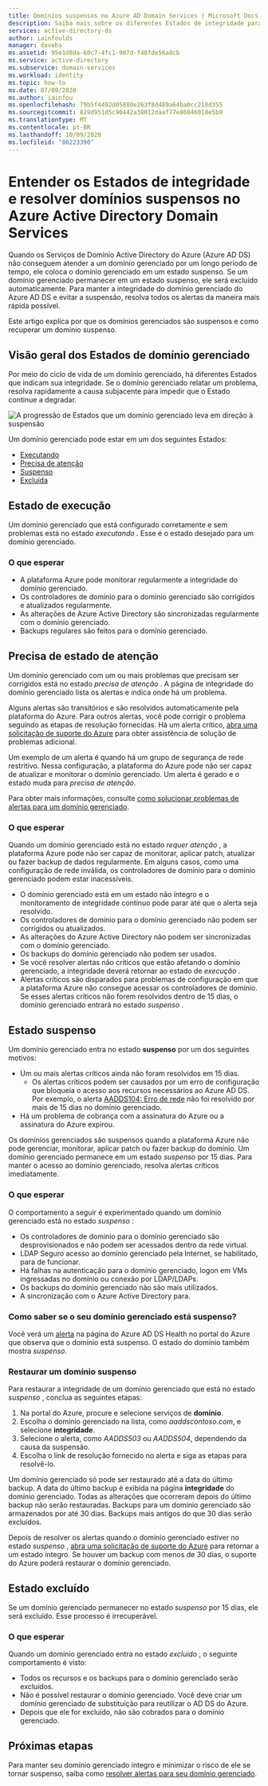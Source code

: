 ```yaml
---
title: Domínios suspensos no Azure AD Domain Services | Microsoft Docs
description: Saiba mais sobre os diferentes Estados de integridade para um domínio gerenciado AD DS do Azure e como restaurar um domínio suspenso.
services: active-directory-ds
author: iainfoulds
manager: daveba
ms.assetid: 95e1d8da-60c7-4fc1-987d-f48fde56a8cb
ms.service: active-directory
ms.subservice: domain-services
ms.workload: identity
ms.topic: how-to
ms.date: 07/09/2020
ms.author: iainfou
ms.openlocfilehash: 79b5f4492d05880e263f8d489a64ba0cc218d355
ms.sourcegitcommit: 829d951d5c90442a38012daaf77e86046018e5b9
ms.translationtype: MT
ms.contentlocale: pt-BR
ms.lasthandoff: 10/09/2020
ms.locfileid: "86223390"
---
```

# <a name="understand-the-health-states-and-resolve-suspended-domains-in-azure-active-directory-domain-services"></a>Entender os Estados de integridade e resolver domínios suspensos no Azure Active Directory Domain Services

Quando os Serviços de Domínio Active Directory do Azure (Azure AD DS) não conseguem atender a um domínio gerenciado por um longo período de tempo, ele coloca o domínio gerenciado em um estado suspenso. Se um domínio gerenciado permanecer em um estado suspenso, ele será excluído automaticamente. Para manter a integridade do domínio gerenciado do Azure AD DS e evitar a suspensão, resolva todos os alertas da maneira mais rápida possível.

Este artigo explica por que os domínios gerenciados são suspensos e como recuperar um domínio suspenso.

## <a name="overview-of-managed-domain-states"></a>Visão geral dos Estados de domínio gerenciado

Por meio do ciclo de vida de um domínio gerenciado, há diferentes Estados que indicam sua integridade. Se o domínio gerenciado relatar um problema, resolva rapidamente a causa subjacente para impedir que o Estado continue a degradar.

![A progressão de Estados que um domínio gerenciado leva em direção à suspensão](media/active-directory-domain-services-suspension/suspension-timeline.PNG)

Um domínio gerenciado pode estar em um dos seguintes Estados:

* [Executando](#running-state)
* [Precisa de atenção](#needs-attention-state)
* [Suspenso](#suspended-state)
* [Excluída](#deleted-state)

## <a name="running-state"></a>Estado de execução

Um domínio gerenciado que está configurado corretamente e sem problemas está no estado *executando* . Esse é o estado desejado para um domínio gerenciado.

### <a name="what-to-expect"></a>O que esperar

* A plataforma Azure pode monitorar regularmente a integridade do domínio gerenciado.
* Os controladores de domínio para o domínio gerenciado são corrigidos e atualizados regularmente.
* As alterações de Azure Active Directory são sincronizadas regularmente com o domínio gerenciado.
* Backups regulares são feitos para o domínio gerenciado.

## <a name="needs-attention-state"></a>Precisa de estado de atenção

Um domínio gerenciado com um ou mais problemas que precisam ser corrigidos está no estado *precisa de atenção* . A página de integridade do domínio gerenciado lista os alertas e indica onde há um problema.

Alguns alertas são transitórios e são resolvidos automaticamente pela plataforma do Azure. Para outros alertas, você pode corrigir o problema seguindo as etapas de resolução fornecidas. Há um alerta crítico, [abra uma solicitação de suporte do Azure][azure-support] para obter assistência de solução de problemas adicional.

Um exemplo de um alerta é quando há um grupo de segurança de rede restritivo. Nessa configuração, a plataforma do Azure pode não ser capaz de atualizar e monitorar o domínio gerenciado. Um alerta é gerado e o estado muda para *precisa de atenção*.

Para obter mais informações, consulte [como solucionar problemas de alertas para um domínio gerenciado][resolve-alerts].

### <a name="what-to-expect"></a>O que esperar

Quando um domínio gerenciado está no estado *requer atenção* , a plataforma Azure pode não ser capaz de monitorar, aplicar patch, atualizar ou fazer backup de dados regularmente. Em alguns casos, como uma configuração de rede inválida, os controladores de domínio para o domínio gerenciado podem estar inacessíveis.

* O domínio gerenciado está em um estado não íntegro e o monitoramento de integridade contínuo pode parar até que o alerta seja resolvido.
* Os controladores de domínio para o domínio gerenciado não podem ser corrigidos ou atualizados.
* As alterações do Azure Active Directory não podem ser sincronizadas com o domínio gerenciado.
* Os backups do domínio gerenciado não podem ser usados.
* Se você resolver alertas não críticos que estão afetando o domínio gerenciado, a integridade deverá retornar ao estado de *execução* .
* Alertas críticos são disparados para problemas de configuração em que a plataforma Azure não consegue acessar os controladores de domínio. Se esses alertas críticos não forem resolvidos dentro de 15 dias, o domínio gerenciado entrará no estado *suspenso* .

## <a name="suspended-state"></a>Estado suspenso

Um domínio gerenciado entra no estado **suspenso** por um dos seguintes motivos:

* Um ou mais alertas críticos ainda não foram resolvidos em 15 dias.
    * Os alertas críticos podem ser causados por um erro de configuração que bloqueia o acesso aos recursos necessários ao Azure AD DS. Por exemplo, o alerta [AADDS104: Erro de rede][alert-nsg] não foi resolvido por mais de 15 dias no domínio gerenciado.
* Há um problema de cobrança com a assinatura do Azure ou a assinatura do Azure expirou.

Os domínios gerenciados são suspensos quando a plataforma Azure não pode gerenciar, monitorar, aplicar patch ou fazer backup do domínio. Um domínio gerenciado permanece em um estado *suspenso* por 15 dias. Para manter o acesso ao domínio gerenciado, resolva alertas críticos imediatamente.

### <a name="what-to-expect"></a>O que esperar

O comportamento a seguir é experimentado quando um domínio gerenciado está no estado *suspenso* :

* Os controladores de domínio para o domínio gerenciado são desprovisionados e não podem ser acessados dentro da rede virtual.
* LDAP Seguro acesso ao domínio gerenciado pela Internet, se habilitado, para de funcionar.
* Há falhas na autenticação para o domínio gerenciado, logon em VMs ingressadas no domínio ou conexão por LDAP/LDAPs.
* Os backups do domínio gerenciado não são mais utilizados.
* A sincronização com o Azure Active Directory para.

### <a name="how-do-you-know-if-your-managed-domain-is-suspended"></a>Como saber se o seu domínio gerenciado está suspenso?

Você verá um [alerta][resolve-alerts] na página do Azure AD DS Health no portal do Azure que observa que o domínio está suspenso. O estado do domínio também mostra *suspenso*.

### <a name="restore-a-suspended-domain"></a>Restaurar um domínio suspenso

Para restaurar a integridade de um domínio gerenciado que está no estado *suspenso* , conclua as seguintes etapas:

1. Na portal do Azure, procure e selecione serviços de **domínio**.
1. Escolha o domínio gerenciado na lista, como *aaddscontoso.com*, e selecione **integridade**.
1. Selecione o alerta, como *AADDS503* ou *AADDS504*, dependendo da causa da suspensão.
1. Escolha o link de resolução fornecido no alerta e siga as etapas para resolvê-lo.

Um domínio gerenciado só pode ser restaurado até a data do último backup. A data do último backup é exibida na página **integridade** do domínio gerenciado. Todas as alterações que ocorreram depois do último backup não serão restauradas. Backups para um domínio gerenciado são armazenados por até 30 dias. Backups mais antigos do que 30 dias serão excluídos.

Depois de resolver os alertas quando o domínio gerenciado estiver no estado *suspenso* , [abra uma solicitação de suporte do Azure][azure-support] para retornar a um estado íntegro. Se houver um backup com menos de 30 dias, o suporte do Azure poderá restaurar o domínio gerenciado.

## <a name="deleted-state"></a>Estado excluído

Se um domínio gerenciado permanecer no estado *suspenso* por 15 dias, ele será excluído. Esse processo é irrecuperável.

### <a name="what-to-expect"></a>O que esperar

Quando um domínio gerenciado entra no estado *excluído* , o seguinte comportamento é visto:

* Todos os recursos e os backups para o domínio gerenciado serão excluídos.
* Não é possível restaurar o domínio gerenciado. Você deve criar um domínio gerenciado de substituição para reutilizar o AD DS do Azure.
* Depois que ele for excluído, não são cobrados para o domínio gerenciado.

## <a name="next-steps"></a>Próximas etapas

Para manter seu domínio gerenciado íntegro e minimizar o risco de ele se tornar suspenso, saiba como [resolver alertas para seu domínio gerenciado][resolve-alerts].

<!-- INTERNAL LINKS -->
[alert-nsg]: alert-nsg.md
[azure-support]: ../active-directory/fundamentals/active-directory-troubleshooting-support-howto.md
[resolve-alerts]: troubleshoot-alerts.md

